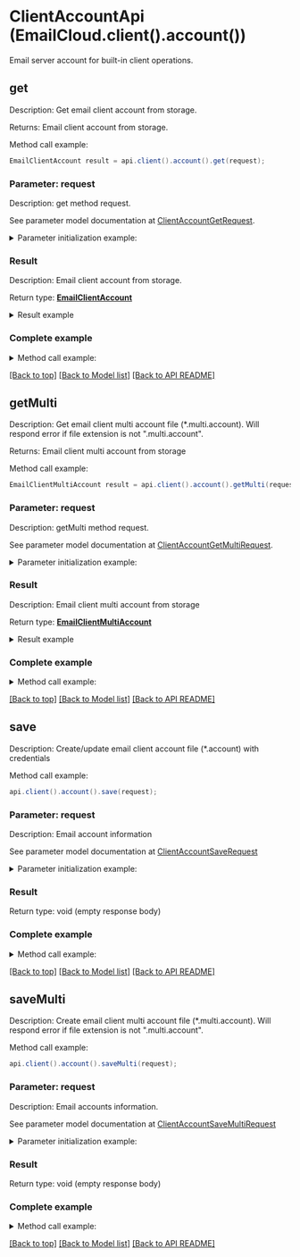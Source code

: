 # ClientAccountApi (EmailCloud.client().account())

Email server account for built-in client operations.

<a name="get"></a>
## get

Description: Get email client account from storage.             

Returns: Email client account from storage.

Method call example:
```java
EmailClientAccount result = api.client().account().get(request);
```


### Parameter: request

Description: get method request.

See parameter model documentation at [ClientAccountGetRequest](ClientAccountGetRequest.md).

<details>
    <summary>Parameter initialization example:</summary>

```java
ClientAccountGetRequest request = Models.clientAccountGetRequest()
    .fileName("email.account")
    .folder("email/account/location/on/storage")
    .storage("First Storage")
    .build();
```

</details>

### Result

Description: Email client account from storage.

Return type: [**EmailClientAccount**](EmailClientAccount.md)

<details>
    <summary>Result example</summary>

```java
result = Models.emailClientAccount()
    .host("smtp.example.com")
    .port(465)
    .securityOptions("SSLAuto")
    .protocolType("SMTP")
    .credentials(Models.emailClientAccountOauthCredentials()
        .clientId("clientId")
        .clientSecret("clientSecret")
        .refreshToken("refreshToken")
        .login("example@example.com")
        .build())
    .build();
```
</details>

### Complete example

<details>
    <summary>Method call example:</summary>

```java
EmailCloud api = new EmailCloud(appKey, appSid);

// Prepare parameters:
ClientAccountGetRequest request = Models.clientAccountGetRequest()
    .fileName("email.account")
    .folder("email/account/location/on/storage")
    .storage("First Storage")
    .build();

// Call method:
EmailClientAccount result = api.client().account().get(request);

// Result example:
result = Models.emailClientAccount()
    .host("smtp.example.com")
    .port(465)
    .securityOptions("SSLAuto")
    .protocolType("SMTP")
    .credentials(Models.emailClientAccountOauthCredentials()
        .clientId("clientId")
        .clientSecret("clientSecret")
        .refreshToken("refreshToken")
        .login("example@example.com")
        .build())
    .build();
```

</details>

[[Back to top]](#) [[Back to Model list]](Models.md) [[Back to API README]](README.md)

<a name="getMulti"></a>
## getMulti

Description: Get email client multi account file (*.multi.account). Will respond error if file extension is not \".multi.account\".             

Returns: Email client multi account from storage

Method call example:
```java
EmailClientMultiAccount result = api.client().account().getMulti(request);
```


### Parameter: request

Description: getMulti method request.

See parameter model documentation at [ClientAccountGetMultiRequest](ClientAccountGetMultiRequest.md).

<details>
    <summary>Parameter initialization example:</summary>

```java
ClientAccountGetMultiRequest request = Models.clientAccountGetMultiRequest()
    .fileName("email.multi.account")
    .folder("email/account/location/on/storage")
    .storage("First Storage")
    .build();
```

</details>

### Result

Description: Email client multi account from storage

Return type: [**EmailClientMultiAccount**](EmailClientMultiAccount.md)

<details>
    <summary>Result example</summary>

```java
result = Models.emailClientMultiAccount()
    .receiveAccounts(Arrays.<EmailClientAccount>asList(
        Models.emailClientAccount()
            .host("imap.gmail.com")
            .port(993)
            .securityOptions("SSLAuto")
            .credentials(Models.emailClientAccountPasswordCredentials()
                .password("password")
                .login("example@gmail.com")
                .build())
            .build(),
        Models.emailClientAccount()
            .host("exchange@outlook.com")
            .port(443)
            .protocolType("EWS")
            .credentials(Models.emailClientAccountOauthCredentials()
                .clientId("clientId")
                .clientSecret("clientSecret")
                .refreshToken("refreshToken")
                .login("example@outlook.com")
                .build())
            .build()))
    .sendAccount(Models.emailClientAccount()
        .host("smtp.gmail.com")
        .port(465)
        .securityOptions("SSLAuto")
        .protocolType("SMTP")
        .credentials(Models.emailClientAccountPasswordCredentials()
            .password("password")
            .login("example@gmail.com")
            .build())
        .build())
    .build();
```
</details>

### Complete example

<details>
    <summary>Method call example:</summary>

```java
EmailCloud api = new EmailCloud(appKey, appSid);

// Prepare parameters:
ClientAccountGetMultiRequest request = Models.clientAccountGetMultiRequest()
    .fileName("email.multi.account")
    .folder("email/account/location/on/storage")
    .storage("First Storage")
    .build();

// Call method:
EmailClientMultiAccount result = api.client().account().getMulti(request);

// Result example:
result = Models.emailClientMultiAccount()
    .receiveAccounts(Arrays.<EmailClientAccount>asList(
        Models.emailClientAccount()
            .host("imap.gmail.com")
            .port(993)
            .securityOptions("SSLAuto")
            .credentials(Models.emailClientAccountPasswordCredentials()
                .password("password")
                .login("example@gmail.com")
                .build())
            .build(),
        Models.emailClientAccount()
            .host("exchange@outlook.com")
            .port(443)
            .protocolType("EWS")
            .credentials(Models.emailClientAccountOauthCredentials()
                .clientId("clientId")
                .clientSecret("clientSecret")
                .refreshToken("refreshToken")
                .login("example@outlook.com")
                .build())
            .build()))
    .sendAccount(Models.emailClientAccount()
        .host("smtp.gmail.com")
        .port(465)
        .securityOptions("SSLAuto")
        .protocolType("SMTP")
        .credentials(Models.emailClientAccountPasswordCredentials()
            .password("password")
            .login("example@gmail.com")
            .build())
        .build())
    .build();
```

</details>

[[Back to top]](#) [[Back to Model list]](Models.md) [[Back to API README]](README.md)

<a name="save"></a>
## save

Description: Create/update email client account file (*.account) with credentials             


Method call example:
```java
api.client().account().save(request);
```

### Parameter: request

Description: Email account information

See parameter model documentation at [ClientAccountSaveRequest](ClientAccountSaveRequest.md)

<details>
    <summary>Parameter initialization example:</summary>
    
```java
ClientAccountSaveRequest request = Models.clientAccountSaveRequest()
    .storageFile(Models.storageFileLocation()
        .fileName("email.account")
        .storage("First Storage")
        .folderPath("file/location/folder/on/storage")
        .build())
    .value(Models.emailClientAccount()
        .host("smtp.example.com")
        .port(465)
        .securityOptions("SSLAuto")
        .protocolType("SMTP")
        .credentials(Models.emailClientAccountOauthCredentials()
            .clientId("clientId")
            .clientSecret("clientSecret")
            .refreshToken("refreshToken")
            .login("example@example.com")
            .build())
        .build())
    .build();
```

</details>


### Result

Return type: void (empty response body)

### Complete example

<details>
    <summary>Method call example:</summary>

```java
EmailCloud api = new EmailCloud(appKey, appSid);

// Prepare parameters:
ClientAccountSaveRequest request = Models.clientAccountSaveRequest()
    .storageFile(Models.storageFileLocation()
        .fileName("email.account")
        .storage("First Storage")
        .folderPath("file/location/folder/on/storage")
        .build())
    .value(Models.emailClientAccount()
        .host("smtp.example.com")
        .port(465)
        .securityOptions("SSLAuto")
        .protocolType("SMTP")
        .credentials(Models.emailClientAccountOauthCredentials()
            .clientId("clientId")
            .clientSecret("clientSecret")
            .refreshToken("refreshToken")
            .login("example@example.com")
            .build())
        .build())
    .build();

// Call method:
api.client().account().save(request);
```

</details>

[[Back to top]](#) [[Back to Model list]](Models.md) [[Back to API README]](README.md)
<a name="saveMulti"></a>
## saveMulti

Description: Create email client multi account file (*.multi.account). Will respond error if file extension is not \".multi.account\".             


Method call example:
```java
api.client().account().saveMulti(request);
```

### Parameter: request

Description: Email accounts information.

See parameter model documentation at [ClientAccountSaveMultiRequest](ClientAccountSaveMultiRequest.md)

<details>
    <summary>Parameter initialization example:</summary>
    
```java
ClientAccountSaveMultiRequest request = Models.clientAccountSaveMultiRequest()
    .storageFile(Models.storageFileLocation()
        .fileName("email.multi.account")
        .storage("First Storage")
        .folderPath("file/location/folder/on/storage")
        .build())
    .value(Models.emailClientMultiAccount()
        .receiveAccounts(Arrays.<EmailClientAccount>asList(
            Models.emailClientAccount()
                .host("imap.gmail.com")
                .port(993)
                .securityOptions("SSLAuto")
                .credentials(Models.emailClientAccountPasswordCredentials()
                    .password("password")
                    .login("example@gmail.com")
                    .build())
                .build(),
            Models.emailClientAccount()
                .host("exchange@outlook.com")
                .port(443)
                .protocolType("EWS")
                .credentials(Models.emailClientAccountOauthCredentials()
                    .clientId("clientId")
                    .clientSecret("clientSecret")
                    .refreshToken("refreshToken")
                    .login("example@outlook.com")
                    .build())
                .build()))
        .sendAccount(Models.emailClientAccount()
            .host("smtp.gmail.com")
            .port(465)
            .securityOptions("SSLAuto")
            .protocolType("SMTP")
            .credentials(Models.emailClientAccountPasswordCredentials()
                .password("password")
                .login("example@gmail.com")
                .build())
            .build())
        .build())
    .build();
```

</details>


### Result

Return type: void (empty response body)

### Complete example

<details>
    <summary>Method call example:</summary>

```java
EmailCloud api = new EmailCloud(appKey, appSid);

// Prepare parameters:
ClientAccountSaveMultiRequest request = Models.clientAccountSaveMultiRequest()
    .storageFile(Models.storageFileLocation()
        .fileName("email.multi.account")
        .storage("First Storage")
        .folderPath("file/location/folder/on/storage")
        .build())
    .value(Models.emailClientMultiAccount()
        .receiveAccounts(Arrays.<EmailClientAccount>asList(
            Models.emailClientAccount()
                .host("imap.gmail.com")
                .port(993)
                .securityOptions("SSLAuto")
                .credentials(Models.emailClientAccountPasswordCredentials()
                    .password("password")
                    .login("example@gmail.com")
                    .build())
                .build(),
            Models.emailClientAccount()
                .host("exchange@outlook.com")
                .port(443)
                .protocolType("EWS")
                .credentials(Models.emailClientAccountOauthCredentials()
                    .clientId("clientId")
                    .clientSecret("clientSecret")
                    .refreshToken("refreshToken")
                    .login("example@outlook.com")
                    .build())
                .build()))
        .sendAccount(Models.emailClientAccount()
            .host("smtp.gmail.com")
            .port(465)
            .securityOptions("SSLAuto")
            .protocolType("SMTP")
            .credentials(Models.emailClientAccountPasswordCredentials()
                .password("password")
                .login("example@gmail.com")
                .build())
            .build())
        .build())
    .build();

// Call method:
api.client().account().saveMulti(request);
```

</details>

[[Back to top]](#) [[Back to Model list]](Models.md) [[Back to API README]](README.md)
